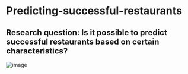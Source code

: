 # Predicting-successful-restaurants

## Research question: Is it possible to predict successful restaurants based on certain characteristics?

![image](https://user-images.githubusercontent.com/91225590/178098134-485abb5d-e987-4610-b9f6-53bde2898013.png)

